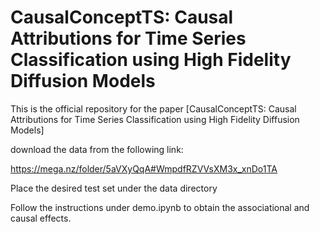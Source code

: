 # CausalConceptTS: Causal Attributions for Time Series Classification using High Fidelity Diffusion Models


This is the official repository for the paper [CausalConceptTS: Causal Attributions for Time Series Classification using High Fidelity Diffusion Models]


download the data from the following link:


https://mega.nz/folder/5aVXyQqA#WmpdfRZVVsXM3x_xnDo1TA


Place the desired test set under the data directory


Follow the instructions under demo.ipynb to obtain the associational and causal effects.
